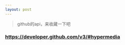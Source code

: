 ```yaml
---
layout: post
---
```


> github的api，来收藏一下吧

<div id="github-api"></div>

<script type="text/javascript" src="{{ "/js/H5ComponentBase.js" | prepend: site.baseurl }}"></script>
<script type="text/javascript" src="{{ "/js/H5ComponentJsonObject.js" | prepend: site.baseurl }}"></script>

<script type="text/javascript">
    $.ajax({
        url: 'https://api.github.com/',
        type: 'get',
        success: function(res){

            var apiOject = new H5ComponentJsonObject('api', {
                type: 'githubapi',
                text: '通过遍历所有的api对象，获取的内容如下（https://api.github.com/）：',
                data: res
            });

            $('#github-api').append(apiOject);
        }
    });
</script>

### https://developer.github.com/v3/#hypermedia